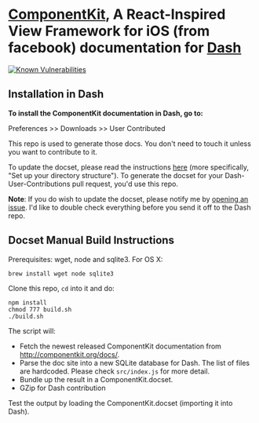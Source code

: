 # [ComponentKit](http://http://componentkit.org/), A React-Inspired View Framework for iOS (from facebook) documentation for [Dash](http://kapeli.com/dash)

[![Known Vulnerabilities](https://snyk.io/test/github/epitaphmike/component-kit-dash/badge.svg)](https://snyk.io/test/github/epitaphmike/component-kit-dash)

## Installation in Dash

**To install the ComponentKit documentation in Dash, go to:**

Preferences >> Downloads >> User Contributed

This repo is used to generate those docs. You don't need to touch it unless you want to contribute to it.

To update the docset, please read the instructions [here](https://github.com/Kapeli/Dash-User-Contributions#contribute-a-new-docset) (more specifically, "Set up your directory structure"). To generate the docset for your Dash-User-Contributions pull request, you'd use this repo.

**Note**: If you do wish to update the docset, please notify me by [opening an issue](https://github.com/epitaphmike/component-kit-dash/issues/new). I'd like to double check everything before you send it off to the Dash repo.

## Docset Manual Build Instructions

Prerequisites: wget, node and sqlite3. For OS X:

    brew install wget node sqlite3

Clone this repo, `cd` into it and do:

    npm install
    chmod 777 build.sh
    ./build.sh

The script will:

- Fetch the newest released ComponentKit documentation from http://componentkit.org/docs/.
- Parse the doc site into a new SQLite database for Dash. The list of files are hardcoded. Please check `src/index.js` for more detail.
- Bundle up the result in a ComponentKit.docset.
- GZip for Dash contribution

Test the output by loading the ComponentKit.docset (importing it into Dash).
